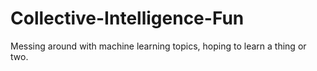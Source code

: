 # Collective-Intelligence-Fun

Messing around with machine learning topics, hoping to learn a thing or two.

